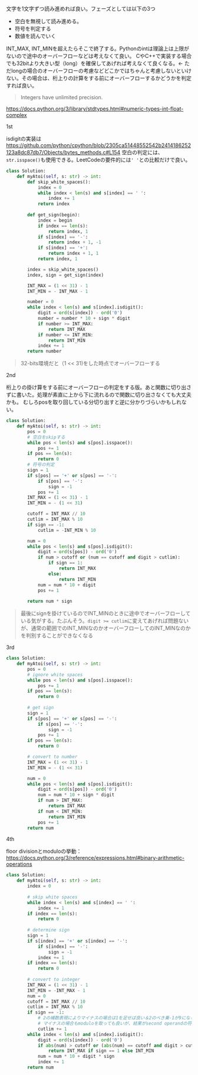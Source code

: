 文字を1文字ずつ読み進めれば良い。フェーズとしては以下の3つ
- 空白を無視して読み進める。
- 符号を判定する
- 数値を読んでいく

INT_MAX, INT_MINを超えたらそこで終了する。Pythonのintは理論上は上限がないので途中のオーバーフローなどは考えなくて良い。
CやC++で実装する場合でも32bitより大きい型（long）を確保してあげれば考えなくて良くなる。← ただlongの場合のオーバーフローの考慮などどこかではちゃんと考慮しないといけない。その場合は、桁上りの計算をする前にオーバーフローするかどうかを判定すれば良い。

> Integers have unlimited precision.

https://docs.python.org/3/library/stdtypes.html#numeric-types-int-float-complex

1st

isdigitの実装は https://github.com/python/cpython/blob/2305ca51448552542b2414186252123a8dc87db7/Objects/bytes_methods.c#L154
空白の判定には、`str.isspace()`も使用できる。LeetCodeの要件的には`' '`との比較だけで良い。

```python
class Solution:
    def myAtoi(self, s: str) -> int:
        def skip_white_spaces():
            index = 0
            while index < len(s) and s[index] == ' ':
                index += 1
            return index
        
        def get_sign(begin):
            index = begin
            if index == len(s):
                return index, 1
            if s[index] == '-':
                return index + 1, -1
            if s[index] == '+':
                return index + 1, 1
            return index, 1

        index = skip_white_spaces()
        index, sign = get_sign(index)

        INT_MAX = (1 << 31) - 1
        INT_MIN = - INT_MAX - 1

        number = 0
        while index < len(s) and s[index].isdigit():
            digit = ord(s[index]) - ord('0')
            number = number * 10 + sign * digit
            if number >= INT_MAX:
                return INT_MAX
            if number <= INT_MIN:
                return INT_MIN
            index += 1
        return number
```

> 32-bits環境だと（1 << 31)をした時点でオーバーフローする

2nd

桁上りの掛け算をする前にオーバーフローの判定をする版。あと関数に切り出さずに書いた。処理が素直に上から下に流れるので関数に切り出さなくても大丈夫かも。
むしろposを取り回している分切り出すと逆に分かりづらいかもしれない。

```python
class Solution:
    def myAtoi(self, s: str) -> int:
        pos = 0
        # 空白をskipする
        while pos < len(s) and s[pos].isspace():
            pos += 1
        if pos == len(s):
            return 0
        # 符号の判定
        sign = 1
        if s[pos] == '+' or s[pos] == '-':
            if s[pos] == '-':
                sign = -1
            pos += 1
        INT_MAX = (1 << 31) - 1
        INT_MIN = - (1 << 31)

        cutoff = INT_MAX // 10
        cutlim = INT_MAX % 10
        if sign == -1:
            cutlim = -INT_MIN % 10

        num = 0
        while pos < len(s) and s[pos].isdigit():
            digit = ord(s[pos]) - ord('0')
            if num > cutoff or (num == cutoff and digit > cutlim):
                if sign == 1:
                    return INT_MAX
                else:
                    return INT_MIN
            num = num * 10 + digit
            pos += 1
        
        return num * sign
```

> 最後にsignを掛けているのでINT_MINのときに途中でオーバーフローしている気がする。たぶんそう。`digit >= cutlim`に変えてあげれば問題ないが、通常の範囲でのINT_MINなのかオーバーフローしてのINT_MINなのかを判別することができなくなる


3rd
```python
class Solution:
    def myAtoi(self, s: str) -> int:
        pos = 0
        # ignore white spaces
        while pos < len(s) and s[pos].isspace():
            pos += 1
        if pos == len(s):
            return 0
        
        # get sign
        sign = 1
        if s[pos] == '+' or s[pos] == '-':
            if s[pos] == '-':
                sign = -1
            pos += 1
        if pos == len(s):
            return 0

        # convert to number  
        INT_MAX = (1 << 31) - 1
        INT_MIN = - (1 << 31)

        num = 0
        while pos < len(s) and s[pos].isdigit():
            digit = ord(s[pos]) - ord('0')
            num = num * 10 + sign * digit
            if num > INT_MAX:
                return INT_MAX
            if num < INT_MIN:
                return INT_MIN
            pos += 1
        return num
```

4th

floor divisionとmoduloの挙動： https://docs.python.org/3/reference/expressions.html#binary-arithmetic-operations

```python
class Solution:
    def myAtoi(self, s: str) -> int:
        index = 0
        
        # skip white spaces
        while index < len(s) and s[index] == ' ':
            index += 1
        if index == len(s):
            return 0
        
        # determine sign
        sign = 1
        if s[index] == '+' or s[index] == '-':
            if s[index] == '-':
                sign = -1
            index += 1
        if index == len(s):
            return 0
        
        # convert to integer
        INT_MAX = (1 << 31) - 1
        INT_MIN = -INT_MAX - 1
        num = 0
        cutoff = INT_MAX // 10
        cutlim = INT_MAX % 10
        if sign == -1:
            # 2の補数表現によりマイナスの場合は1を足せば良い＆2のべき乗-1が9になることはない
            # マイナスの場合もmoduloを取っても良いが、結果がsecond operandの符合と一致する言語仕様で処理が冗長になる
            cutlim += 1
        while index < len(s) and s[index].isdigit():
            digit = ord(s[index]) - ord('0')
            if abs(num) > cutoff or (abs(num) == cutoff and digit > cutlim):
                return INT_MAX if sign == 1 else INT_MIN
            num = num * 10 + digit * sign
            index += 1
        return num
```
